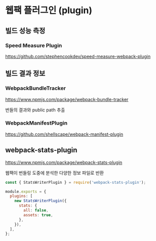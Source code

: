 # 웹팩 플러그인 (plugin)

## 빌드 성능 측정

### Speed Measure Plugin

https://github.com/stephencookdev/speed-measure-webpack-plugin

## 빌드 결과 정보

### WebpackBundleTracker

https://www.npmjs.com/package/webpack-bundle-tracker

번들의 결과와 public path 추출

### WebpackManifestPlugin

https://github.com/shellscape/webpack-manifest-plugin

## webpack-stats-plugin

https://www.npmjs.com/package/webpack-stats-plugin

웹팩이 번들링 도중에 분석한 다양한 정보 파일로 반환

```javascript
const { StatsWriterPlugin } = require('webpack-stats-plugin');

module.exports = {
  plugins: [
    new StatsWriterPlugin({
      stats: {
        all: false,
        assets: true,
      },
    }),
  ],
};
```
